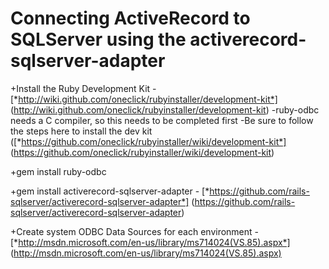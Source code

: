 # Connecting ActiveRecord to SQLServer using the activerecord-sqlserver-adapter

+Install the Ruby Development Kit - [*http://wiki.github.com/oneclick/rubyinstaller/development-kit*]  (http://wiki.github.com/oneclick/rubyinstaller/development-kit) 
-ruby-odbc needs a C compiler, so this needs to be completed first
-Be sure to follow the steps here to install the dev kit ([*https://github.com/oneclick/rubyinstaller/wiki/development-kit*] (https://github.com/oneclick/rubyinstaller/wiki/development-kit)

+gem install ruby-odbc 

+gem install activerecord-sqlserver-adapter - [*https://github.com/rails-sqlserver/activerecord-sqlserver-adapter*] (https://github.com/rails-sqlserver/activerecord-sqlserver-adapter)

+Create system ODBC Data Sources for each environment - [*http://msdn.microsoft.com/en-us/library/ms714024(VS.85).aspx*] (http://msdn.microsoft.com/en-us/library/ms714024(VS.85).aspx)



